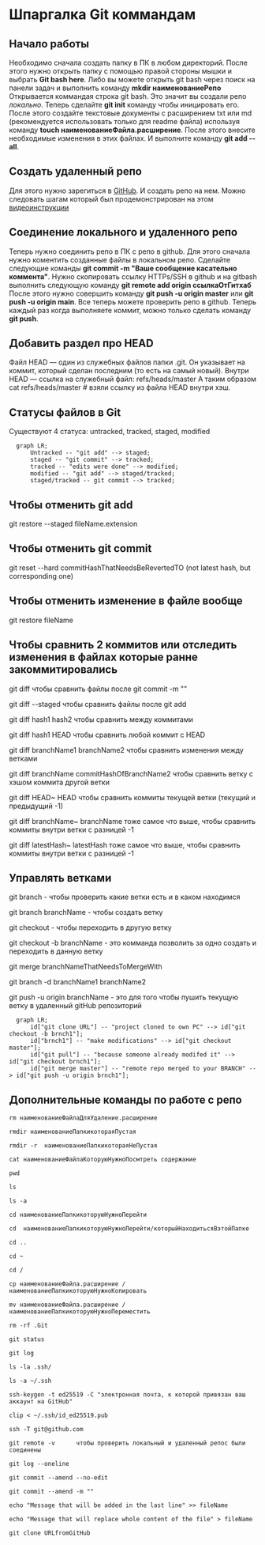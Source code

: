 # Шпаргалка Git коммандам

## Начало работы
Необходимо сначала создать папку в ПК в любом директорий. После этого нужно открыть папку с помощью правой стороны мышки и выбрать **Git bash here**. Либо вы можете открыть git bash через поиск на панели задач и выполнить команду **mkdir наименованиеРепо**
Открывается коммандая строка git bash. Это значит вы создали репо _локально_. Теперь сделайте **git init** команду чтобы иницировать его. После этого
создайте текстовые документы с расширением txt или md (рекомендуется использовать только для readme файла) используя команду **touch наименованиеФайла.расширение**. После этого внесите необходимые изменения в этих файлах.
И выполните команду **git add --all**. 


## Создать удаленный репо

Для этого нужно зарегиться в [GitHub](www.github.com). И создать репо на нем. Можно следовать шагам который был продемонстрирован на этом [видеоинструкции](https://www.youtube.com/watch?v=u-_uGO95xco)

## Соединение локального и удаленного репо
Теперь нужно соединить репо в ПК с репо в github. Для этого сначала нужно коментить созданные файлы в локальном репо. Сделайте следующие команды **git commit -m "Ваше сообщение касательно коммента"**.
Нужно скопировать ссылку HTTPs/SSH в github и на gitbash выполнить следующую команду **git remote add origin ссылкаОтГитхаб**  После этого нужно совершить команду **git push -u origin master** или **git push -u origin main**. Все теперь можете проверить репо в github. Теперь каждый раз когда выполняете коммит, можно только сделать команду **git push**.

## Добавить раздел про HEAD
Файл HEAD — один из служебных файлов папки .git. Он указывает на коммит, который сделан последним (то есть на самый новый). Внутри HEAD — ссылка на служебный файл: refs/heads/master
А таким образом cat refs/heads/master # взяли ссылку из файла HEAD внутри хэш.

## Статусы файлов в Git
Существуют 4 статуса: untracked, tracked, staged, modified

```mermaid
  graph LR;
      Untracked -- "git add" --> staged;
      staged -- "git commit" --> tracked;
	  tracked -- "edits were done" --> modified;
	  modified -- "git add" --> staged/tracked;
	  staged/tracked -- git commit --> tracked;
```

## Чтобы отменить git add
git restore --staged fileName.extension    

## Чтобы отменить git commit
git reset --hard commitHashThatNeedsBeRevertedTO (not latest hash, but corresponding one)

## Чтобы отменить изменение в файле вообще 
git restore fileName

## Чтобы сравнить 2 коммитов или отследить изменения в файлах которые ранне закоммитировались
git diff           чтобы сравнить файлы после git commit -m ""

git diff --staged  чтобы сравнить файлы после git add

git diff hash1 hash2  чтобы сравнить между коммитами 

git diff hash1 HEAD   чтобы сравнить любой коммит с HEAD

git diff branchName1 branchName2     чтобы сравнить изменения между ветками

git diff branchName commitHashOfBranchName2     чтобы сравнить ветку с хэшом коммита другой ветки

git diff HEAD~ HEAD чтобы сравнить коммиты текущей ветки (текущий и предыдущий -1)

git diff branchName~ branchName   тоже самое что выше, чтобы сравнить коммиты внутри ветки с разницей -1

git diff latestHash~ latestHash тоже самое что выше, чтобы сравнить коммиты внутри ветки с разницей -1


## Управлять ветками
git branch  - чтобы проверить какие ветки есть и в каком находимся

git branch branchName - чтобы создать ветку

git checkout - чтобы переходить в другую ветку

git checkout -b branchName  - это комманда позволить за одно создать и переходить в данную ветку

git merge branchNameThatNeedsToMergeWith

git branch -d branchName1 branchName2

git push -u origin branchName - это для того чтобы пушить текущую ветку в удаленный gitHub репозиторий


```mermaid
  graph LR;
      id["git clone URL"] -- "project cloned to own PC" --> id["git checkout -b brnch1"];
      id["brnch1"] -- "make modifications" --> id["git checkout master"];
	  id["git pull"] -- "because someone already modifed it" --> id["git checkout brnch1"];
	  id["git merge master"] -- "remote repo merged to your BRANCH" --> id["git push -u origin brnch1"];
```



## Дополнительные команды по работе с репо

```
rm наименованиеФайлаДляУдаление.расширение

rmdir наименованиеПапкикотораяПустая

rmdir -r  наименованиеПапкикотораяНеПустая

cat наименованиеФайлаКоторуюНужноПосмтреть содержание

pwd

ls

ls -a

cd наименованиеПапкикоторуюНужноПерейти 

cd  наименованиеПапкикоторуюНужноПерейти/которыйНаходитьсяВэтойПапке

cd ..

cd ~

cd /

cp наименованиеФайла.расширение /наименованиеПапкикоторуюНужноКопировать

mv наименованиеФайла.расширение /наименованиеПапкикоторуюНужноПереместить

rm -rf .Git

git status 

git log

ls -la .ssh/

ls -a ~/.ssh 

ssh-keygen -t ed25519 -C "электронная почта, к которой привязан ваш аккаунт на GitHub"

clip < ~/.ssh/id_ed25519.pub 

ssh -T git@github.com

git remote -v      чтобы проверить локальный и удаленный репос были соединены

git log --oneline

git commit --amend --no-edit

git commit --amend -m ""

echo "Message that will be added in the last line" >> fileName

echo "Message that will replace whole content of the file" > fileName

git clone URLfromGitHub

```


